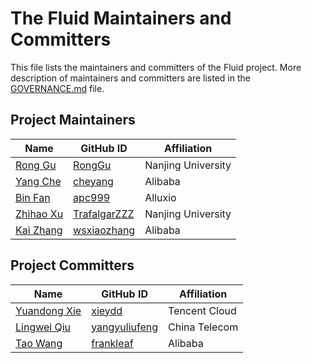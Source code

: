 # The Fluid Maintainers and Committers

This file lists the maintainers and committers of the Fluid project. More description of maintainers and committers are listed in the [GOVERNANCE.md](GOVERNANCE.md) file.

## Project Maintainers
| Name | GitHub ID | Affiliation |
| ---- | --------- | ----------- |
| [Rong Gu](mailto:gurong@nju.edu.cn) | [RongGu](https://github.com/RongGu) | Nanjing University |
| [Yang Che](mailto:cheyagn52@gmail.com) | [cheyang](https://github.com/cheyang) | Alibaba |
| [Bin Fan](mailto:binfan@alluxio.com) | [apc999](https://github.com/apc999) | Alluxio |
| [Zhihao Xu](mailto:trafalgarz@outlook.com) | [TrafalgarZZZ](https://github.com/TrafalgarZZZ) | Nanjing University |
| [Kai Zhang](mailto:wsxiaozhang@gmail.com) | [wsxiaozhang](https://github.com/wsxiaozhang) | Alibaba |

## Project Committers
| Name | GitHub ID | Affiliation |
| ---- | --------- | ----------- |
| [Yuandong Xie](mailto:xieydd@gmail.com) | [xieydd](https://github.com/xieydd) | Tencent Cloud |
| [Lingwei Qiu](mailto:qlw705706@gmail.com) | [yangyuliufeng](https://github.com/yangyuliufeng) | China Telecom |
| [Tao Wang](mailto:wangtaod13@gmail.com) | [frankleaf](https://github.com/frankleaf) | Alibaba |
